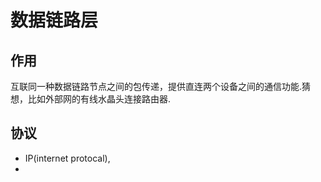 # 数据链路层
## 作用
互联同一种数据链路节点之间的包传递，提供直连两个设备之间的通信功能.猜想，比如外部网的有线水晶头连接路由器.

## 协议
- IP(internet protocal),
- 